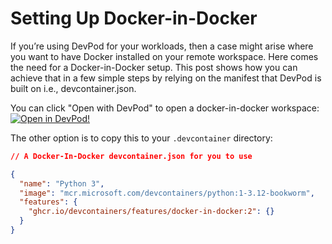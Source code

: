 # Setting Up Docker-in-Docker

If you’re using DevPod for your workloads, then a case might arise where you want to have Docker installed on your remote workspace. Here comes the need for a Docker-in-Docker setup. This post shows how you can achieve that in a few simple steps by relying on the manifest that DevPod is built on i.e., devcontainer.json.

You can click "Open with DevPod" to open a docker-in-docker workspace:
[![Open in DevPod!](https://devpod.sh/assets/open-in-devpod.svg)](https://devpod.sh/open#https://github.com/loft-sh/devpod-templates@subpath:docker-in-docker)

The other option is to copy this to your `.devcontainer` directory:
```json
// A Docker-In-Docker devcontainer.json for you to use

{
  "name": "Python 3",
  "image": "mcr.microsoft.com/devcontainers/python:1-3.12-bookworm",
  "features": {
    "ghcr.io/devcontainers/features/docker-in-docker:2": {}
  }
}
```

